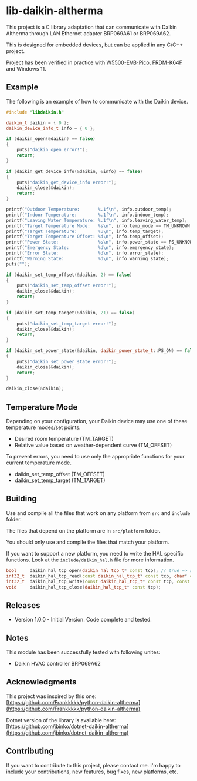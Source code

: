 # lib-daikin-altherma

This project is a C library adaptation that can communicate
with Daikin Altherma through LAN Ethernet adapter BRP069A61 or BRP069A62.

This is designed for embedded devices, but can be applied in any C/C++ project.

Project has been verified in practice with
[W5500-EVB-Pico](https://docs.wiznet.io/Product/iEthernet/W5500/w5500-evb-pico),
[FRDM-K64F](https://os.mbed.com/platforms/FRDM-K64F/)
and Windows 11.

## Example

The following is an example of how to communicate with the Daikin device.

``` cpp
#include "libdaikin.h"

daikin_t daikin = { 0 };
daikin_device_info_t info = { 0 };

if (daikin_open(&daikin) == false)
{
    puts("daikin_open error!");
    return;
}

if (daikin_get_device_info(&daikin, &info) == false)
{
    puts("daikin_get_device_info error!");
    daikin_close(&daikin);
    return;
}

printf("Outdoor Temperature:       %.1f\n", info.outdoor_temp);
printf("Indoor Temperature:        %.1f\n", info.indoor_temp);
printf("Leaving Water Temperature: %.1f\n", info.leaving_water_temp);
printf("Target Temperature Mode:   %s\n", info.temp_mode == TM_UNKNOWN ? "UNKNOWN" : info.temp_mode == TM_TARGET ? "TARGET_TEMPERATURE" : "TARGET_TEMPERATURE_OFFSET");
printf("Target Temperature:        %u\n", info.temp_target);
printf("Target Temperature Offset: %d\n", info.temp_offset);
printf("Power State:               %s\n", info.power_state == PS_UNKNOWN ? "UNKNOWN" : info.power_state == PS_ON ? "ON" : "STANDBY");
printf("Emergency State:           %d\n", info.emergency_state);
printf("Error State:               %d\n", info.error_state);
printf("Warning State:             %d\n", info.warning_state);
puts("");

if (daikin_set_temp_offset(&daikin, 2) == false)
{
    puts("daikin_set_temp_offset error!");
    daikin_close(&daikin);
    return;
}

if (daikin_set_temp_target(&daikin, 21) == false)
{
    puts("daikin_set_temp_target error!");
    daikin_close(&daikin);
    return;
}

if (daikin_set_power_state(&daikin, daikin_power_state_t::PS_ON) == false)
{
    puts("daikin_set_power_state error!");
    daikin_close(&daikin);
    return;
}

daikin_close(&daikin);
```

## Temperature Mode

Depending on your configuration, your Daikin device may use one of these temperature modes/set points.

- Desired room temperature (TM_TARGET)
- Relative value based on weather-dependent curve (TM_OFFSET)

To prevent errors, you need to use only the appropriate functions
for your current temperature mode.

- daikin_set_temp_offset (TM_OFFSET)
- daikin_set_temp_target (TM_TARGET)

## Building

Use and compile all the files that work on any platform from `src` and `include` folder.

The files that depend on the platform are in `src/platform` folder.

You should only use and compile the files that match your platform.

If you want to support a new platform, you need to write the HAL specific functions.
Look at the `include/daikin_hal.h` file for more information.

``` cpp
bool     daikin_hal_tcp_open(daikin_hal_tcp_t* const tcp); // true => success
int32_t  daikin_hal_tcp_read(const daikin_hal_tcp_t* const tcp, char* const data, uint16_t len); // Returns > 0 => success
int32_t  daikin_hal_tcp_write(const daikin_hal_tcp_t* const tcp, const char* const data, uint16_t len); // Returns > 0 => success
void     daikin_hal_tcp_close(daikin_hal_tcp_t* const tcp);
```

## Releases

- Version 1.0.0 - Initial Version. Code complete and tested.

## Notes

This module has been successfully tested with following unites:

- Daikin HVAC controller BRP069A62

## Acknowledgments

This project was inspired by this one:
[https://github.com/Frankkkkk/python-daikin-altherma](https://github.com/Frankkkkk/python-daikin-altherma)

Dotnet version of the library is available here: 
[https://github.com/jbinko/dotnet-daikin-altherma](https://github.com/jbinko/dotnet-daikin-altherma)

## Contributing

If you want to contribute to this project, please contact me.
I'm happy to include your contributions, new features, bug fixes, new platforms, etc.
